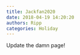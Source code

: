 ```yaml
---
title: Jackfan2020
date: 2018-04-19 14:20:20
authors: Ripp
categories: Holiday
---
```


 Update the damn page!